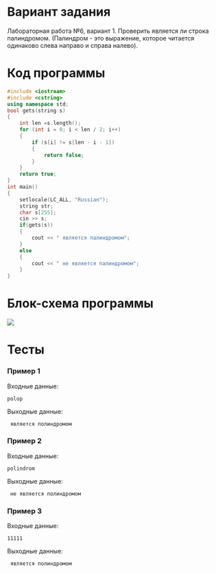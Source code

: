 # Вариант задания
Лабораторная работа №6, вариант 1.
Проверить является ли строка палиндромом. (Палиндром -
это выражение, которое читается одинаково слева направо
и справа налево).
# Код программы
```cpp
#include <iostream>
#include <cstring>
using namespace std;
bool gets(string s)
{
    int len =s.length();
    for (int i = 0; i < len / 2; i++)
    {
        if (s[i] != s[len - i - 1])
        {
            return false;
        }
    }
    return true;
}
int main()
{
    setlocale(LC_ALL, "Russian");
    string str;
    char s[255];
    cin >> s;
    if(gets(s))
    {
        cout << " является палиндромом";
    }
    else
    {
        cout << " не является палиндромом";
    }
}
```
# Блок-схема программы
<image src="lab_4.drawio.png">
	
# Тесты
### Пример 1
Входные данные:
```
polop
```
Выходные данные:
```
 является полиндромом
```
### Пример 2
Входные данные:
```
polindrom
```
Выходные данные:
```
 не является полиндромом
```
### Пример 3
Входные данные:
```
11111
```
Выходные данные:
```
 является полиндромом
```
